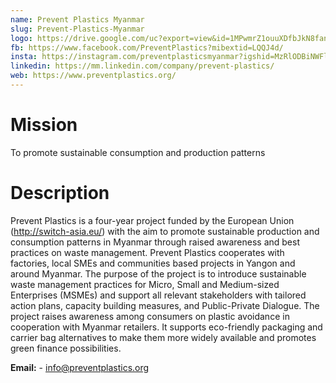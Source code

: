 ```yaml
---
name: Prevent Plastics Myanmar
slug: Prevent-Plastics-Myanmar
logo: https://drive.google.com/uc?export=view&id=1MPwmrZ1ouuXDfbJkN8fannpMcmua0QvX
fb: https://www.facebook.com/PreventPlastics?mibextid=LQQJ4d/
insta: https://instagram.com/preventplasticsmyanmar?igshid=MzRlODBiNWFlZA==/
linkedin: https://mm.linkedin.com/company/prevent-plastics/
web: https://www.preventplastics.org/
---
```


# Mission

To promote sustainable consumption and production patterns

# Description

Prevent Plastics is a four-year project funded by the European Union (http://switch-asia.eu/) with the aim to promote sustainable production and consumption patterns in Myanmar through raised awareness and best practices on waste management.
Prevent Plastics cooperates with factories, local SMEs and communities based projects in Yangon and around Myanmar. The purpose of the project is to introduce sustainable waste management practices for Micro, Small and Medium-sized Enterprises (MSMEs) and support all relevant stakeholders with tailored action plans, capacity building measures, and Public-Private Dialogue.
The project raises awareness among consumers on plastic avoidance in cooperation with Myanmar retailers. It supports eco-friendly packaging and carrier bag alternatives to make them more widely available and promotes green finance possibilities.

**Email:** - info@preventplastics.org
